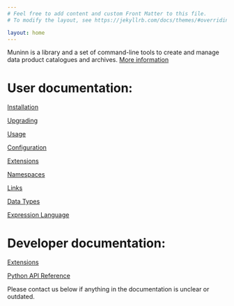 ```yaml
---
# Feel free to add content and custom Front Matter to this file.
# To modify the layout, see https://jekyllrb.com/docs/themes/#overriding-theme-defaults

layout: home
---
```


Muninn is a library and a set of command-line tools to create and manage
data product catalogues and archives. [More information](about)

# User documentation:

[Installation](install)

[Upgrading](upgrade)

[Usage](usage)

[Configuration](config)

[Extensions](extensions)

[Namespaces](namespaces)

[Links](links)

[Data Types](datatypes)

[Expression Language](expr)


# Developer documentation:

[Extensions](extensions_dev)

[Python API Reference](api)

Please contact us below if anything in the documentation is unclear or outdated.
